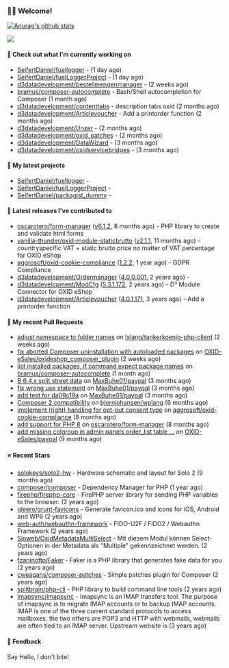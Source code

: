 ### 🙋🏻 Welcome!

[![Anurag's github stats](https://github-readme-stats.vercel.app/api?username=seifertdaniel&show_icons=true&count_private=true)](https://github.com/anuraghazra/github-readme-stats)

![](https://github-profile-summary-cards.vercel.app/api/cards/profile-details?username=SeifertDaniel&theme=vue)

#### 👷 Check out what I'm currently working on

- [SeifertDaniel/fuellogger](https://github.com/SeifertDaniel/fuellogger) -  (1 day ago)
- [SeifertDaniel/fuelLoggerProject](https://github.com/SeifertDaniel/fuelLoggerProject) -  (1 day ago)
- [d3datadevelopment/bestellmengenmanager](https://github.com/d3datadevelopment/bestellmengenmanager) -  (2 weeks ago)
- [bramus/composer-autocomplete](https://github.com/bramus/composer-autocomplete) - Bash/Shell autocompletion for Composer (1 month ago)
- [d3datadevelopment/contenttabs](https://github.com/d3datadevelopment/contenttabs) - description tabs oxid (2 months ago)
- [d3datadevelopment/Articlevoucher](https://github.com/d3datadevelopment/Articlevoucher) - Add a printorder function (2 months ago)
- [d3datadevelopment/Unzer](https://github.com/d3datadevelopment/Unzer) -  (2 months ago)
- [d3datadevelopment/oxid_patches](https://github.com/d3datadevelopment/oxid_patches) -  (2 months ago)
- [d3datadevelopment/DataWizard](https://github.com/d3datadevelopment/DataWizard) -  (3 months ago)
- [d3datadevelopment/oxidservicebridges](https://github.com/d3datadevelopment/oxidservicebridges) -  (3 months ago)

#### 🌱 My latest projects

- [SeifertDaniel/fuellogger](https://github.com/SeifertDaniel/fuellogger) - 
- [SeifertDaniel/fuelLoggerProject](https://github.com/SeifertDaniel/fuelLoggerProject) - 
- [SeifertDaniel/packagist_dummy](https://github.com/SeifertDaniel/packagist_dummy) - 

#### 🔭 Latest releases I've contributed to

- [oscarotero/form-manager](https://github.com/oscarotero/form-manager) ([v6.1.2](https://github.com/oscarotero/form-manager/releases/tag/v6.1.2), 8 months ago) - PHP library to create and validate html forms
- [vanilla-thunder/oxid-module-staticbrutto](https://github.com/vanilla-thunder/oxid-module-staticbrutto) ([v2.1.1](https://github.com/vanilla-thunder/oxid-module-staticbrutto/releases/tag/v2.1.1), 11 months ago) - countryspecific VAT &#43; static brutto price no matter of VAT percentage for OXID eShop
- [aggrosoft/oxid-cookie-compliance](https://github.com/aggrosoft/oxid-cookie-compliance) ([1.2.2](https://github.com/aggrosoft/oxid-cookie-compliance/releases/tag/1.2.2), 1 year ago) - GDPR Compliance
- [d3datadevelopment/Ordermanager](https://github.com/d3datadevelopment/Ordermanager) ([4.0.0.001](https://github.com/d3datadevelopment/Ordermanager/releases/tag/4.0.0.001), 2 years ago) - 
- [d3datadevelopment/ModCfg](https://github.com/d3datadevelopment/ModCfg) ([5.3.1.172](https://github.com/d3datadevelopment/ModCfg/releases/tag/5.3.1.172), 2 years ago) - D³ Module Connector for OXID eShop
- [d3datadevelopment/Articlevoucher](https://github.com/d3datadevelopment/Articlevoucher) ([4.0.1.171](https://github.com/d3datadevelopment/Articlevoucher/releases/tag/4.0.1.171), 3 years ago) - Add a printorder function

#### 🔨 My recent Pull Requests

- [adjust namespace to folder names](https://github.com/lxlang/tankerkoenig-php-client/pull/1) on [lxlang/tankerkoenig-php-client](https://github.com/lxlang/tankerkoenig-php-client) (2 weeks ago)
- [fix aborted Composer uninstallation with autoloaded packages](https://github.com/OXID-eSales/oxideshop_composer_plugin/pull/27) on [OXID-eSales/oxideshop_composer_plugin](https://github.com/OXID-eSales/oxideshop_composer_plugin) (2 weeks ago)
- [list installed packages, if command expect package names](https://github.com/bramus/composer-autocomplete/pull/12) on [bramus/composer-autocomplete](https://github.com/bramus/composer-autocomplete) (1 month ago)
- [B 6.4.x split street data](https://github.com/MaxBuhe01/paypal/pull/3) on [MaxBuhe01/paypal](https://github.com/MaxBuhe01/paypal) (3 months ago)
- [fix wrong use statement](https://github.com/MaxBuhe01/paypal/pull/2) on [MaxBuhe01/paypal](https://github.com/MaxBuhe01/paypal) (3 months ago)
- [add test for da09c19a](https://github.com/MaxBuhe01/paypal/pull/1) on [MaxBuhe01/paypal](https://github.com/MaxBuhe01/paypal) (3 months ago)
- [Composer 2 compatibility](https://github.com/bjornjohansen/wplang/pull/8) on [bjornjohansen/wplang](https://github.com/bjornjohansen/wplang) (6 months ago)
- [implement (right) handling for opt-out consent type](https://github.com/aggrosoft/oxid-cookie-compliance/pull/22) on [aggrosoft/oxid-cookie-compliance](https://github.com/aggrosoft/oxid-cookie-compliance) (8 months ago)
- [add support for PHP 8](https://github.com/oscarotero/form-manager/pull/91) on [oscarotero/form-manager](https://github.com/oscarotero/form-manager) (8 months ago)
- [add missing colgroup in admin panels order_list table ...](https://github.com/OXID-eSales/paypal/pull/52) on [OXID-eSales/paypal](https://github.com/OXID-eSales/paypal) (9 months ago)

#### ⭐ Recent Stars

- [solokeys/solo2-hw](https://github.com/solokeys/solo2-hw) - Hardware schematic and layout for Solo 2 (9 months ago)
- [composer/composer](https://github.com/composer/composer) - Dependency Manager for PHP (1 year ago)
- [firephp/firephp-core](https://github.com/firephp/firephp-core) - FirePHP server library for sending PHP variables to the browser. (2 years ago)
- [gleero/grunt-favicons](https://github.com/gleero/grunt-favicons) - Generate favicon.ico and icons for iOS, Android and WP8 (2 years ago)
- [web-auth/webauthn-framework](https://github.com/web-auth/webauthn-framework) - FIDO-U2F / FIDO2 / Webauthn Framework (2 years ago)
- [Sioweb/OxidMetadataMultiSelect](https://github.com/Sioweb/OxidMetadataMultiSelect) - Mit diesem Modul können Select-Optionen in der Metadata als &#34;Multiple&#34; gekennzeichnet werden. (2 years ago)
- [fzaninotto/Faker](https://github.com/fzaninotto/Faker) - Faker is a PHP library that generates fake data for you (2 years ago)
- [cweagans/composer-patches](https://github.com/cweagans/composer-patches) - Simple patches plugin for Composer (2 years ago)
- [splitbrain/php-cli](https://github.com/splitbrain/php-cli) - PHP library to build command line tools (2 years ago)
- [imapsync/imapsync](https://github.com/imapsync/imapsync) - Imapsync is an IMAP transfers tool. The purpose of imapsync is to migrate IMAP accounts or to backup IMAP accounts. IMAP is one of the three current standard protocols to access mailboxes, the two others are POP3 and HTTP with webmails, webmails are often tied to an IMAP server. Upstream website is  (3 years ago)

#### 💬 Feedback

Say Hello, I don't bite!
